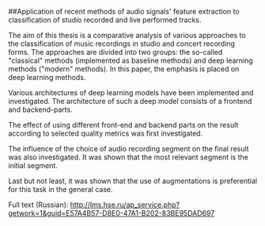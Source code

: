 ##Application of recent methods of audio signals' feature extraction to classification of studio recorded and live performed tracks.

The aim of this thesis is a comparative analysis of various approaches to the classification of music recordings in studio and concert recording forms. The approaches are divided into two groups: the so-called "classical" methods (implemented as baseline methods) and deep learning methods ("modern" methods). In this paper, the emphasis is placed on deep learning methods.

Various architectures of deep learning models have been implemented and investigated. The architecture of such a deep model consists of a frontend and backend-parts.

The effect of using different front-end and backend parts on the result according to selected quality metrics was first investigated.

The influence of the choice of audio recording segment on the final result was also investigated. It was shown that the most relevant segment is the initial segment.

Last but not least, it was shown that the use of augmentations is preferential for this task in the general case.


Full text (Russian): http://lms.hse.ru/ap_service.php?getwork=1&guid=E57A4B57-D8E0-47A1-B202-83BE95DAD697